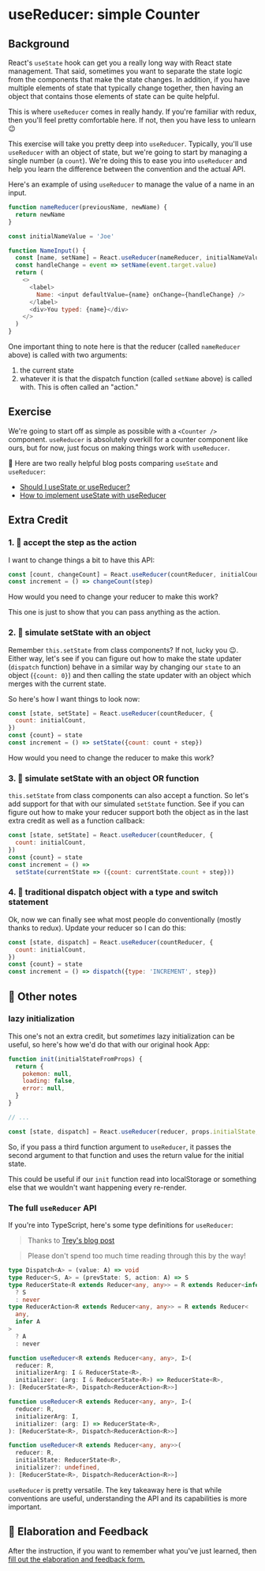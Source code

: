 # useReducer: simple Counter

## Background

React's `useState` hook can get you a really long way with React state
management. That said, sometimes you want to separate the state logic from the
components that make the state changes. In addition, if you have multiple
elements of state that typically change together, then having an object that
contains those elements of state can be quite helpful.

This is where `useReducer` comes in really handy. If you're familiar with redux,
then you'll feel pretty comfortable here. If not, then you have less to unlearn
😉

This exercise will take you pretty deep into `useReducer`. Typically, you'll use
`useReducer` with an object of state, but we're going to start by managing a
single number (a `count`). We're doing this to ease you into `useReducer` and
help you learn the difference between the convention and the actual API.

Here's an example of using `useReducer` to manage the value of a name in an
input.

```javascript
function nameReducer(previousName, newName) {
  return newName
}

const initialNameValue = 'Joe'

function NameInput() {
  const [name, setName] = React.useReducer(nameReducer, initialNameValue)
  const handleChange = event => setName(event.target.value)
  return (
    <>
      <label>
        Name: <input defaultValue={name} onChange={handleChange} />
      </label>
      <div>You typed: {name}</div>
    </>
  )
}
```

One important thing to note here is that the reducer (called `nameReducer`
above) is called with two arguments:

1. the current state
2. whatever it is that the dispatch function (called `setName` above) is called
   with. This is often called an "action."

## Exercise

We're going to start off as simple as possible with a `<Counter />` component.
`useReducer` is absolutely overkill for a counter component like ours, but for
now, just focus on making things work with `useReducer`.

📜 Here are two really helpful blog posts comparing `useState` and `useReducer`:

- [Should I useState or useReducer?](https://kentcdodds.com/blog/should-i-usestate-or-usereducer)
- [How to implement useState with useReducer](https://kentcdodds.com/blog/how-to-implement-usestate-with-usereducer)

## Extra Credit

### 1. 💯 accept the step as the action

I want to change things a bit to have this API:

```javascript
const [count, changeCount] = React.useReducer(countReducer, initialCount)
const increment = () => changeCount(step)
```

How would you need to change your reducer to make this work?

This one is just to show that you can pass anything as the action.

### 2. 💯 simulate setState with an object

Remember `this.setState` from class components? If not, lucky you 😉. Either
way, let's see if you can figure out how to make the state updater (`dispatch`
function) behave in a similar way by changing our `state` to an object
(`{count: 0}`) and then calling the state updater with an object which merges
with the current state.

So here's how I want things to look now:

```javascript
const [state, setState] = React.useReducer(countReducer, {
  count: initialCount,
})
const {count} = state
const increment = () => setState({count: count + step})
```

How would you need to change the reducer to make this work?

### 3. 💯 simulate setState with an object OR function

`this.setState` from class components can also accept a function. So let's add
support for that with our simulated `setState` function. See if you can figure
out how to make your reducer support both the object as in the last extra credit
as well as a function callback:

```javascript
const [state, setState] = React.useReducer(countReducer, {
  count: initialCount,
})
const {count} = state
const increment = () =>
  setState(currentState => ({count: currentState.count + step}))
```

### 4. 💯 traditional dispatch object with a type and switch statement

Ok, now we can finally see what most people do conventionally (mostly thanks to
redux). Update your reducer so I can do this:

```javascript
const [state, dispatch] = React.useReducer(countReducer, {
  count: initialCount,
})
const {count} = state
const increment = () => dispatch({type: 'INCREMENT', step})
```

## 🦉 Other notes

### lazy initialization

This one's not an extra credit, but _sometimes_ lazy initialization can be
useful, so here's how we'd do that with our original hook App:

```javascript
function init(initialStateFromProps) {
  return {
    pokemon: null,
    loading: false,
    error: null,
  }
}

// ...

const [state, dispatch] = React.useReducer(reducer, props.initialState, init)
```

So, if you pass a third function argument to `useReducer`, it passes the second
argument to that function and uses the return value for the initial state.

This could be useful if our `init` function read into localStorage or something
else that we wouldn't want happening every re-render.

### The full `useReducer` API

If you're into TypeScript, here's some type definitions for `useReducer`:

> Thanks to [Trey's blog post](https://levelup.gitconnected.com/db1858d1fb9c)

> Please don't spend too much time reading through this by the way!

```typescript
type Dispatch<A> = (value: A) => void
type Reducer<S, A> = (prevState: S, action: A) => S
type ReducerState<R extends Reducer<any, any>> = R extends Reducer<infer S, any>
  ? S
  : never
type ReducerAction<R extends Reducer<any, any>> = R extends Reducer<
  any,
  infer A
>
  ? A
  : never

function useReducer<R extends Reducer<any, any>, I>(
  reducer: R,
  initializerArg: I & ReducerState<R>,
  initializer: (arg: I & ReducerState<R>) => ReducerState<R>,
): [ReducerState<R>, Dispatch<ReducerAction<R>>]

function useReducer<R extends Reducer<any, any>, I>(
  reducer: R,
  initializerArg: I,
  initializer: (arg: I) => ReducerState<R>,
): [ReducerState<R>, Dispatch<ReducerAction<R>>]

function useReducer<R extends Reducer<any, any>>(
  reducer: R,
  initialState: ReducerState<R>,
  initializer?: undefined,
): [ReducerState<R>, Dispatch<ReducerAction<R>>]
```

`useReducer` is pretty versatile. The key takeaway here is that while
conventions are useful, understanding the API and its capabilities is more
important.

## 🦉 Elaboration and Feedback

<div>
<span>After the instruction, if you want to remember what you've just learned, then </span>
<a rel="noopener noreferrer" target="_blank" href="https://ws.kcd.im/?ws=Advanced%20React%20Hooks%20%F0%9F%94%A5&e=01%3A%20useReducer%3A%20simple%20Counter&em=jacobmgevans@gmail.com">
  fill out the elaboration and feedback form.
</a>
</div>
